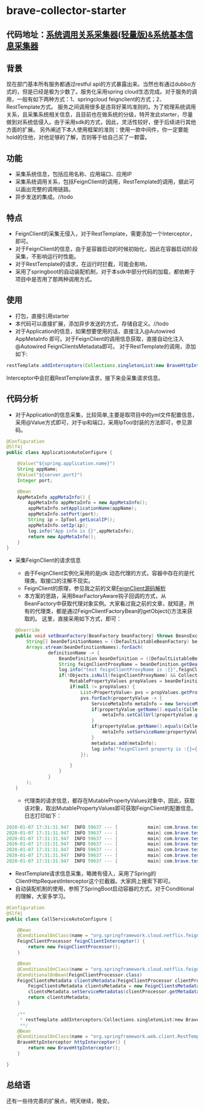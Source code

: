# brave-collector-starter
## 代码地址：[系统调用关系采集器(轻量版)&系统基本信息采集器](https://github.com/zhangjun075/op-collector-spring-boot.git)
## 背景
现在部门基本所有服务都通过restful api的方式暴露出来。当然也有通过dubbo方式的，但是已经是极为少数了。服务化采用spring cloud生态完成。对于服务的调用，一般有如下两种方式：1、springcloud feignclient的方式；2、RestTemplate方式。
服务之间调用很多是违背好莱坞准则的。为了梳理系统调用关系，且采集系统相关信息，且目前也在做系统的分级，特开发此starter，尽量做到对系统低侵入。由于采用sdk的方式，因此，灵活性较好，便于后续进行其他方面的扩展。
另外阐述下本人使用框架的准则：使用一款中间件，你一定要能hold的住他，对他足够的了解，否则等于给自己买了一颗雷。

## 功能
* 采集系统信息，包括应用名称、应用端口、应用IP
* 采集系统调用关系，包括FeignClient的调用，RestTemplate的调用，据此可以画出完整的调用链路。
* 异步发送的集成。//todo

## 特点
* FeignClient的采集无侵入，对于RestTemplate，需要添加一个Interceptor，即可。
* 对于FeignClient的信息，由于是容器启动的时候初始化，因此在容器启动阶段采集，不影响运行时性能。
* 对于RestTemplate的请求，在运行时拦截，可能会影响，
* 采用了springboot的自动装配机制，对于本sdk中部分代码的加载，都依赖于项目中是否用了那两种调用方式。

## 使用
* 打包，直接引用starter
* 本代码可以直接扩展，添加异步发送的方式，存储自定义。//todo
* 对于Application的信息，如果想要使用的话，直接注入@Autowired AppMetaInfo 即可。对于FeignClient的调用信息获取，直接自动化注入@Autowired FeignClientsMetadata即可。
对于RestTemplate的调用，添加如下:
```java
restTemplate.addInterceptors(Collections.singletonList(new BraveHttpInterceptor()));
```
Interceptor中会拦截RestTemplate请求，接下来会采集请求信息。

## 代码分析
* 对于Application的信息采集，比较简单,主要是取项目中的yml文件配置信息，采用@Value方式即可，对于ip和端口，采用IpTool封装的方法即可，参见源码。
```java
@Configuration
@Slf4j
public class ApplicationAutoConfigure {

	@Value("${spring.application.name}")
	String appName;
	@Value("${server.port}")
	Integer port;

	@Bean
	AppMetaInfo appMetaInfo() {
		AppMetaInfo appMetaInfo = new AppMetaInfo();
		appMetaInfo.setApplicationName(appName);
		appMetaInfo.setPort(port);
		String ip = IpTool.getLocalIP();
		appMetaInfo.setIp(ip);
		log.info("App info is {}",appMetaInfo);
		return new AppMetaInfo();
	}
}
```

* 采集FeignClient的请求信息
	* 由于FeignClient实例化采用的是jdk 动态代理的方式，容器中存在的是代理类。取接口的注解不现实。
	* FeignClient的原理，参见我之前的文章[FeignClient源码解析](https://zhangjun075.github.io/passages/springcloud-feign/)
	* 本方案的思路，采用BearFactoryAware钩子回调的方式，从BeanFactory中获取代理对象实例。大家看过我之前的文章，就知道，所有的代理类，都是通过FeignClientFactoryBean的getObject()方法来获取的。
	这里，直接采用如下方式，即可：
	
	```java
	@Override
	public void setBeanFactory(BeanFactory beanFactory) throws BeansException {
		String[] beanDefinitionNames = ((DefaultListableBeanFactory) beanFactory).getBeanDefinitionNames();
		Arrays.stream(beanDefinitionNames).forEach(
				definitionName -> {
					BeanDefinition beanDefinition = ((DefaultListableBeanFactory) beanFactory).getBeanDefinition(definitionName);
					String feignClientProxyName = beanDefinition.getBeanClassName();
					log.info("test feignClientProxyName is :{}",feignClientProxyName);
					if(!Objects.isNull(feignClientProxyName) && CollectorInstant.FEIGN_CLIENT_FACTORY_BEAN.equals(feignClientProxyName)) {
						MutablePropertyValues propValues = beanDefinition.getPropertyValues();
						if(null != propValues) {
							List<PropertyValue> pvs = propValues.getPropertyValueList();
							pvs.forEach(propertyValue -> {
								ServiceMetaInfo metaInfo = new ServiceMetaInfo();
								if(propertyValue.getName().equals(CollectorInstant.FEIGN_CLIENT_SERVICE_URL)) {
									metaInfo.setCallUrl(propertyValue.getValue().toString());
								}
								if(propertyValue.getName().equals(CollectorInstant.FEIGN_CLIENT_SERVICE_NAME)) {
									metaInfo.setServiceName(propertyValue.getValue().toString());
								}
								metadatas.add(metaInfo);
								log.info("feignClient property is :{}={}",propertyValue,propertyValue.getValue());
							});

						}
					}
				}
		);
	}
	```

	* 代理类的请求信息，都存在MutablePropertyValues对象中，因此，获取该对象，取出MutablePropertyValues即可获取FeignClient的配置信息。
日志打印如下：
	
```java
2020-01-07 17:31:31.947  INFO 59637 --- [           main] com.brave.test.BeanFactoryAwareTest      : feignClient property is :bean property 'url'=
2020-01-07 17:31:31.947  INFO 59637 --- [           main] com.brave.test.BeanFactoryAwareTest      : feignClient property is :bean property 'path'=
2020-01-07 17:31:31.947  INFO 59637 --- [           main] com.brave.test.BeanFactoryAwareTest      : feignClient property is :bean property 'name'=eureka-client2
2020-01-07 17:31:31.947  INFO 59637 --- [           main] com.brave.test.BeanFactoryAwareTest      : feignClient property is :bean property 'type'=com.brave.client.DemoClient
2020-01-07 17:31:31.947  INFO 59637 --- [           main] com.brave.test.BeanFactoryAwareTest      : feignClient property is :bean property 'decode404'=false
2020-01-07 17:31:31.947  INFO 59637 --- [           main] com.brave.test.BeanFactoryAwareTest      : feignClient property is :bean property 'fallback'=void
2020-01-07 17:31:31.947  INFO 59637 --- [           main] com.brave.test.BeanFactoryAwareTest      : feignClient property is :bean property 'fallbackFactory'=void
```

* RestTemplate请求信息采集，略微有侵入，采用了Spring的ClientHttpRequestInterceptor这个拦截器。大家网上搜索下即可。
* 自动装配机制的使用，参照了SpringBoot启动容器的方式，对于Conditional的理解，大家多学习。
```java
@Configuration
@Slf4j
public class CallServiceAutoConfigure {

	@Bean
	@ConditionalOnClass(name = "org.springframework.cloud.netflix.feign.FeignClient")
	FeignClientProcessor feignClientInterceptor() {
		return new FeignClientProcessor();
	}

	@Bean
	@ConditionalOnClass(name = "org.springframework.cloud.netflix.feign.FeignClient")
	@ConditionalOnBean(FeignClientProcessor.class)
	FeignClientsMetadata clientsMetadata(FeignClientProcessor clientProcessor) {
		FeignClientsMetadata clientsMetadata = new FeignClientsMetadata();
		clientsMetadata.setServiceMetadatas(clientProcessor.getMetadatas());
		return clientsMetadata;
	}

	/**
	 * restTemplate.addInterceptors(Collections.singletonList(new BraveHttpInterceptor()))
	 **/
	@Bean
	@ConditionalOnClass(name = "org.springframework.web.client.RestTemplate")
	BraveHttpInterceptor httpInterceptor() {
		return new BraveHttpInterceptor();
	}

}
```
## 总结语
还有一些待完善的扩展点，明天继续，晚安。


